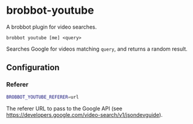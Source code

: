# brobbot-youtube

A brobbot plugin for video searches.

```
brobbot youtube [me] <query>
```

Searches Google for videos matching `query`, and returns a random result.

## Configuration

### Referer

```bash
BROBBOT_YOUTUBE_REFERER=url
```

The referer URL to pass to the Google API (see https://developers.google.com/video-search/v1/jsondevguide).
